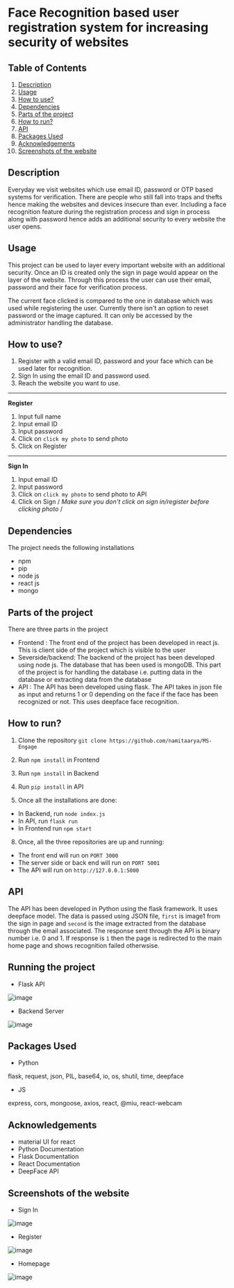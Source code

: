 
# Face Recognition based user registration system for increasing security of websites


## Table of Contents 
 
1. [ Description](#Description)
2. [ Usage ](#Usage)
3. [ How to use? ](#How-to-use)
4. [ Dependencies ](#Dependencies)
5. [ Parts of the project ](#Parts-of-the-project)
6. [ How to run? ](#How-to-run)
7. [ API ](#API)
8. [ Packages Used ](#Packages-Used)
9. [ Acknowledgements ](#Acknowledgements)
10. [ Screenshots of the website ](#Screenshots-of-the-website)

## Description

Everyday we visit websites which use email ID, password or OTP based systems for verification. There are people who still fall into traps and thefts hence making the websites and devices insecure than ever. Including a face recognition feature during the registration process and sign in process along with password hence adds an additional security to every website the user opens. 


## Usage

This project can be used to layer every important website with an additional security. Once an ID is created only the sign in page would appear on the layer of the website. Through this process the user can use their email, password and their face for verification process. 

The current face clicked is compared to the one in database which was used while registering the user. Currently there isn't an option to reset password or the image captured. It can only be accessed by the administrator handling the database. 


## How to use?

1. Register with a valid email ID, password and your face which can be used later for recognition. 
2. Sign In using the email ID and password used. 
3. Reach the website you want to use. 
-----------------------------------------------
**Register**

1. Input full name
2. Input email ID
3. Input password
4. Click on ```click my photo``` to send photo 
5. Click on Register
------------------------------------------------
**Sign In**

1. Input email ID
2. Input password
3. Click on ```click my photo``` to send photo to API
4. Click on Sign
/
_Make sure you don't click on sign in/register before clicking photo_ /


## Dependencies

The project needs the following installations 

- npm 
- pip
- node js 
- react js 
- mongo

## Parts of the project

There are three parts in the project

- Frontend : The front end of the project has been developed in react js. This is client side of the project which is visible to the user
- Severside/backend: The backend of the project has been developed using node js. The database that has been used is mongoDB. This part of the project is for handling the database i.e. putting data in the database or extracting data from the database
- API : The API has been developed using flask. The API takes in json file as input and returns 1 or 0 depending on the face if the face has been recognized or not. This uses deepface face recognition.   


## How to run?

1. Clone the repository
```git clone https://github.com/namitaarya/MS-Engage ```

2. Run ```npm install``` in Frontend

3. Run ```npm install``` in Backend

4. Run ```pip install``` in API 

5. Once all the installations are done: 
- In Backend, run ```node index.js```
- In API, run ```flask run```
- In Frontend run ```npm start```

8. Once, all the three repositories are up and running: 
- The front end will run on ```PORT 3000```
- The server side or back end will run on ```PORT 5001```
- The API will run on ```http://127.0.0.1:5000```


## API

The API has been developed in Python using the flask framework. It uses deepface model. 
The data is passed using JSON file, ```first``` is image1 from the sign in page and ```second``` is the image extracted from the database through the email associated. The response sent through the API is binary number i.e. 0 and 1. 
If response is ```1``` then the page is redirected to the main home page and shows recognition failed otherwsise. 

## Running the project

- Flask API

![image](https://user-images.githubusercontent.com/25116462/170831669-224ff07b-adbe-486e-b96e-447f230b703b.png)

- Backend Server 

![image](https://user-images.githubusercontent.com/25116462/170831726-5ce77d75-901e-4f88-9bca-f7ba62ec793b.png)

## Packages Used

- Python 

flask, request, json, PIL, base64, io, os, shutil, time, deepface

- JS 

express, cors, mongoose, axios, react, @miu, react-webcam

## Acknowledgements

- material UI for react 
- Python Documentation 
- Flask Documentation 
- React Documentation
- DeepFace API 

## Screenshots of the website

- Sign In

![image](https://user-images.githubusercontent.com/25116462/170831745-0e6b3246-81e6-44c3-a65c-bcb55527f607.png)

- Register 

![image](https://user-images.githubusercontent.com/25116462/170831762-df3718f9-dd21-403e-a748-d9509eb69f15.png)

- Homepage 

![image](https://user-images.githubusercontent.com/25116462/170831810-9e2d7652-5396-4ca6-aef0-9b85a55ebf46.png)




 

